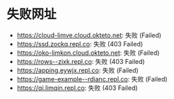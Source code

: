# 失败网址
- https://cloud-limve.cloud.okteto.net: 失败 (Failed)
- https://ssd.zockq.repl.co: 失败 (403
Failed)
- https://oko-limkon.cloud.okteto.net: 失败 (Failed)
- https://rows--zixk.repl.co: 失败 (403
Failed)
- https://apping.eywjx.repl.co: 失败 (Failed)
- https://game-example--rdianc.repl.co: 失败 (Failed)
- https://qi.limqin.repl.co: 失败 (403
Failed)
